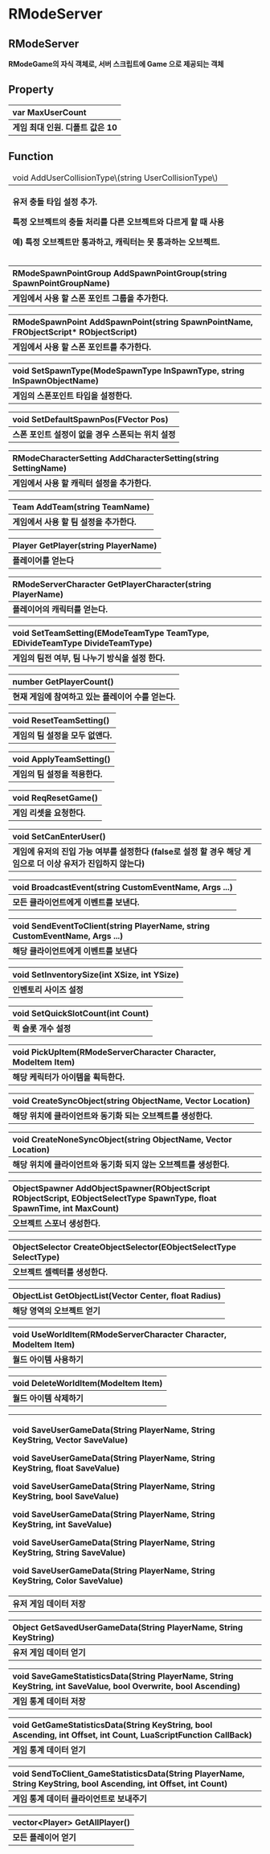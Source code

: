 # RModeServer

## **RModeServer**

**RModeGame의 자식 객체로, 서버 스크립트에 Game 으로 제공되는 객체**

## **Property**

| **var MaxUserCount** |
| :--- |
| **게임 최대 인원. 디폴트 값은 10** |

## **Function**
  
<table>
  <thead>
  <tr><td style="text-align:left">void AddUserCollisionType\(string UserCollisionType\)</td></tr>
    <tr>
      <th style="text-align:left">
        <p><b>&#xC720;&#xC800; &#xCDA9;&#xB3CC; &#xD0C0;&#xC785; &#xC124;&#xC815; &#xCD94;&#xAC00;.</b>
        </p>
        <p><b>&#xD2B9;&#xC815; &#xC624;&#xBE0C;&#xC81D;&#xD2B8;&#xC758; &#xCDA9;&#xB3CC; &#xCC98;&#xB9AC;&#xB97C; &#xB2E4;&#xB978; &#xC624;&#xBE0C;&#xC81D;&#xD2B8;&#xC640; &#xB2E4;&#xB974;&#xAC8C; &#xD560; &#xB54C; &#xC0AC;&#xC6A9;</b>
        </p>
        <p><b>&#xC608;) &#xD2B9;&#xC815; &#xC624;&#xBE0C;&#xC81D;&#xD2B8;&#xB9CC; &#xD1B5;&#xACFC;&#xD558;&#xACE0;, &#xCE90;&#xB9AD;&#xD130;&#xB294; &#xBABB; &#xD1B5;&#xACFC;&#xD558;&#xB294; &#xC624;&#xBE0C;&#xC81D;&#xD2B8;.</b>
        </p>
      </th>
    </tr>
  </thead>
  <tbody></tbody>
</table>

| **RModeSpawnPointGroup AddSpawnPointGroup(string SpawnPointGroupName)** |
| :--- |
| **게임에서 사용 할 스폰 포인트 그룹을 추가한다.** |

| **RModeSpawnPoint AddSpawnPoint\(string SpawnPointName, FRObjectScript\* RObjectScript\)** |
| :--- |
| **게임에서 사용 할 스폰 포인트를 추가한다.** |

| **void SetSpawnType\(ModeSpawnType InSpawnType, string InSpawnObjectName\)** |
| :--- |
| **게임의 스폰포인트 타입을 설정한다.** |

| **void SetDefaultSpawnPos\(FVector Pos\)** |
| :--- |
| **스폰 포인트 설정이 없을 경우 스폰되는 위치 설정** |

| **RModeCharacterSetting AddCharacterSetting\(string SettingName\)** |
| :--- |
| **게임에서 사용 할 캐릭터 설정을 추가한다.** |

| **Team AddTeam\(string TeamName\)** |
| :--- |
| **게임에서 사용 할 팀 설정을 추가한다.** |

| **Player GetPlayer\(string PlayerName\)** |
| :--- |
| **플레이어를 얻는다** |

| **RModeServerCharacter GetPlayerCharacter\(string PlayerName\)** |
| :--- |
| **플레이어의 캐릭터를 얻는다.** |

| **void SetTeamSetting\(EModeTeamType TeamType, EDivideTeamType DivideTeamType\)** |
| :--- |
| **게임의 팀전 여부, 팀 나누기 방식을 설정 한다.** |

| **number GetPlayerCount\(\)** |
| :--- |
| **현재 게임에 참여하고 있는 플레이어 수를 얻는다.** |

| **void ResetTeamSetting\(\)** |
| :--- |
| **게임의 팀 설정을 모두 없앤다.** |

| **void ApplyTeamSetting\(\)** |
| :--- |
| **게임의 팀 설정을 적용한다.** |

| **void ReqResetGame\(\)** |
| :--- |
| **게임 리셋을 요청한다.** |

| **void SetCanEnterUser\(\)** |
| :--- |
| **게임에 유저의 진입 가능 여부를 설정한다 \(false로 설정 할 경우 해당 게임으로 더 이상 유저가 진입하지 않는다\)** |

| **void BroadcastEvent\(string CustomEventName, Args ...\)** |
| :--- |
| **모든 클라이언트에게 이벤트를 보낸다.** |

| **void SendEventToClient\(string PlayerName, string CustomEventName, Args ...\)** |
| :--- |
| **해당 클라이언트에게 이벤트를 보낸다** |

| **void SetInventorySize\(int XSize, int YSize\)** |
| :--- |
| **인벤토리 사이즈 설정** |

| **void SetQuickSlotCount\(int Count\)** |
| :--- |
| **퀵 슬롯 개수 설정** |

| **void PickUpItem\(RModeServerCharacter Character, ModeItem Item\)** |
| :--- |
| **해당 케릭터가 아이템을 획득한다.** |

| **void CreateSyncObject\(string ObjectName, Vector Location\)** |
| :--- |
| **해당 위치에 클라이언트와 동기화 되는 오브젝트를 생성한다.** |

| **void CreateNoneSyncObject\(string ObjectName, Vector Location\)** |
| :--- |
| **해당 위치에 클라이언트와 동기화 되지 않는 오브젝트를 생성한다.** |

| **ObjectSpawner AddObjectSpawner\(RObjectScript RObjectScript, EObjectSelectType SpawnType, float SpawnTime, int MaxCount\)** |
| :--- |
| **오브젝트 스포너 생성한다.** |

| **ObjectSelector CreateObjectSelector\(EObjectSelectType SelectType\)** |
| :--- |
| **오브젝트 셀렉터를 생성한다.** |

| **ObjectList GetObjectList\(Vector Center, float Radius\)** |
| :--- |
| **해당 영역의 오브젝트 얻기** |

| **void UseWorldItem\(RModeServerCharacter Character, ModeItem Item\)** |
| :--- |
| **월드 아이템 사용하기** |

| **void DeleteWorldItem\(ModeItem Item\)** |
| :--- |
| **월드 아이템 삭제하기** |

<table>
  <thead>
    <tr>
      <th style="text-align:left">
        <p><b>void SaveUserGameData(String PlayerName, String KeyString, Vector SaveValue)</b>
        </p>
        <p><b>void SaveUserGameData(String PlayerName, String KeyString, float SaveValue)</b>
        </p>
        <p><b>void SaveUserGameData(String PlayerName, String KeyString, bool SaveValue)</b>
        </p>
        <p><b>void SaveUserGameData(String PlayerName, String KeyString, int SaveValue)</b>
        </p>
        <p><b>void SaveUserGameData(String PlayerName, String KeyString, String SaveValue)</b>
        </p>
        <p><b>void SaveUserGameData(String PlayerName, String KeyString, Color SaveValue)</b>
        </p>
      </th>
    </tr>
  </thead>
  <tbody><tr><td style="text-align:left"><b>유저 게임 데이터 저장</b></td></tr></tbody>
</table> 

| **Object GetSavedUserGameData(String PlayerName, String KeyString)** |
| :--- |
| **유저 게임 데이터 얻기** |

| **void SaveGameStatisticsData\(String PlayerName, String KeyString, int SaveValue, bool Overwrite, bool Ascending\)** |
| :--- |
| **게임 통계 데이터 저장** |

| **void GetGameStatisticsData\(String KeyString, bool Ascending, int Offset, int Count, LuaScriptFunction CallBack\)** |
| :--- |
| **게임 통계 데이터 얻기** |

| **void SendToClient\_GameStatisticsData\(String PlayerName, String KeyString, bool Ascending, int Offset, int Count\)** |
| :--- |
| **게임 통계 데이터 클라이언트로 보내주기** |

| **vector&lt;Player&gt; GetAllPlayer\(\)** |
| :--- |
| **모든 플레이어 얻기** |

